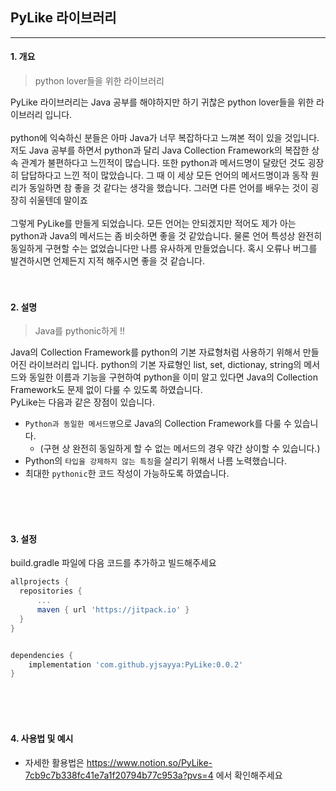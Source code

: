 ## PyLike 라이브러리

---

#### 1. 개요
> python lover들을 위한 라이브러리

PyLike 라이브러리는 Java 공부를 해야하지만 하기 귀찮은 python lover들을 위한 라이브러리 입니다.
<br/>
<br/>
python에 익숙하신 분들은 아마 Java가 너무 복잡하다고 느껴본 적이 있을 것입니다.
저도 Java 공부를 하면서 python과 달리 Java Collection Framework의 복잡한 상속 관계가 불편하다고 느낀적이 많습니다.
또한 python과 메서드명이 달랐던 것도 굉장히 답답하다고 느낀 적이 많았습니다.
그 때 이 세상 모든 언어의 메서드명이과 동작 원리가 동일하면 참 좋을 것 같다는 생각을 했습니다.
그러면 다른 언어를 배우는 것이 굉장히 쉬울텐데 말이죠
<br/>
<br/>
그렇게 PyLike를 만들게 되었습니다. 모든 언어는 안되겠지만 적어도 제가 아는 python과 Java의 메서드는 좀 비슷하면 좋을 것 같았습니다.
물론 언어 특성상 완전히 동일하게 구현할 수는 없었습니다만 나름 유사하게 만들었습니다. 
혹시 오류나 버그를 발견하시면 언제든지 지적 해주시면 좋을 것 같습니다.
<br/>
<br/>
<br/>

#### 2. 설명
> Java를 pythonic하게 !!

Java의 Collection Framework를 python의 기본 자료형처럼 사용하기 위해서 만들어진 라이브러리 입니다.
python의 기본 자료형인 list, set, dictionay, string의 메서드와 동일한 이름과 기능을 구현하여
python을 이미 알고 있다면 Java의 Collection Framework도 문제 없이 다룰 수 있도록 하였습니다.  
PyLike는 다음과 같은 장점이 있습니다.
<br/>
- `Python과 동일한 메서드명`으로 Java의 Collection Framework를 다룰 수 있습니다.
    - (구현 상 완전히 동일하게 할 수 없는 메서드의 경우 약간 상이할 수 있습니다.)
- Python의 `타입을 강제하지 않는 특징`을 살리기 위해서 나름 노력했습니다.
- 최대한 `pythonic`한 코드 작성이 가능하도록 하였습니다.
<br/>
<br/>
<br/>

#### 3. 설정

build.gradle 파일에 다음 코드를 추가하고 빌드해주세요
```build.gradle
allprojects {
  repositories {
      ...
      maven { url 'https://jitpack.io' }
  }
}


dependencies {
    implementation 'com.github.yjsayya:PyLike:0.0.2'
}
```
<br/>
<br/>
<br/>

#### 4. 사용법 및 예시

- 자세한 활용법은 https://www.notion.so/PyLike-7cb9c7b338fc41e7a1f20794b77c953a?pvs=4 에서 확인해주세요